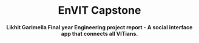 <h1 align="center">
EnVIT Capstone
</h1>

<h4 align="center">
Likhit Garimella Final year Engineering project report - A social interface app that connects all VITians.
</h4>

